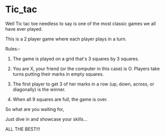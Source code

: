 # Tic_tac

Well Tic tac toe needless to say is one of the most classic games we all have ever played.

This is a 2 player game where each player plays in a turn.

Rules:-

1. The game is played on a grid that's 3 squares by 3 squares.


2. You are X, your friend (or the computer in this case) is O. Players take turns putting their marks in empty squares.


3. The first player to get 3 of her marks in a row (up, down, across, or diagonally) is the winner.


4. When all 9 squares are full, the game is over.

So what are you waiting for,

Just dive in and showcase your skills...

ALL THE BEST!!!

